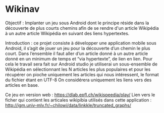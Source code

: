 # Wikinav
Objectif : Implanter un jeu sous Android dont le principe réside dans la découverte de plus courts chemins afin de se rendre d'un article Wikipédia à un autre article Wikipédia en suivant des liens hypertextes.

Introduction :
       ce projet consiste à développer une application mobile sous Android, il s’agit de jouer un jeu pour la
découverte d’un chemin le plus court. Dans l’ensemble il faut aller d’un article donné à un autre article donné
en un minimum de temps et “via hypertexte”, de lien en lien. Pour cela le travail sera fait sur Android studio
je utiliserai un sous-ensemble de Wikipédia en sélectionnant les N articles les plus populaires et pour les
récupérer on pioche uniquement les articles qui nous intéressent, le format du fichier étant en UTF-8 On
considérera uniquement les liens vers des articles en base.


Ce jeu en version web :  https://dlab.epfl.ch/wikispeedia/play/
Lien vers le ficher qui contient les articales wikipibia utilisés dans cette application : http://igm.univ-mlv.fr/~chilowi/data/linkkle/truncated_graphs/
